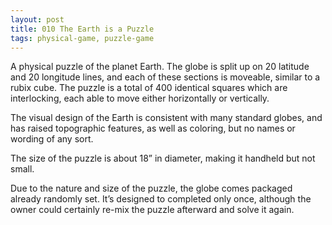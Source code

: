 ```yaml
---
layout: post
title: 010 The Earth is a Puzzle
tags: physical-game, puzzle-game
---
```

A physical puzzle of the planet Earth.  The globe is split up on 20 latitude and 20 longitude lines, and each of these sections is moveable, similar to a rubix cube. The puzzle is a total of 400 identical squares which are interlocking, each able to move either horizontally or vertically.

The visual design of the Earth is consistent with many standard globes, and has raised topographic features, as well as coloring, but no names or wording of any sort.

The size of the puzzle is about 18” in diameter, making it handheld but not small.

Due to the nature and size of the puzzle, the globe comes packaged already randomly set.  It’s designed to completed only once, although the owner could certainly re-mix the puzzle afterward and solve it again.